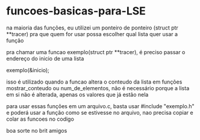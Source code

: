 # funcoes-basicas-para-LSE

na maioria das funções, eu utilizei um ponteiro de ponteiro (struct ptr **tracer)
pra que quem for usar possa escolher qual lista quer usar a função

pra chamar uma funcao exemplo(struct ptr **tracer), é preciso passar o endereço do inicio de uma lista

exemplo(&inicio);

isso é utilizado quando a funcao altera o conteudo da lista
em funções mostrar_conteudo ou num_de_elementos, não é necessário
porque a lista em si não é alterada, apenas os valores que já estão nela

para usar essas funções em um arquivo.c, basta usar
#include "exemplo.h"
e poderá usar a função como se estivesse no arquivo,
nao precisa copiar e colar as funcoes no codigo

boa sorte no brit amigos
